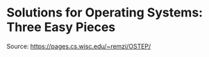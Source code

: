 # Solutions for Operating Systems: Three Easy Pieces

Source: https://pages.cs.wisc.edu/~remzi/OSTEP/